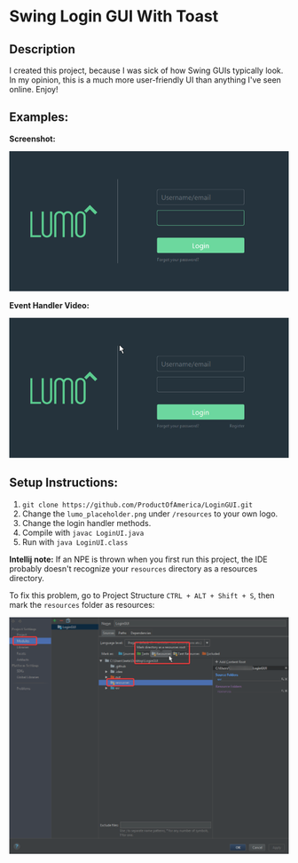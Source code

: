 # Swing Login GUI With Toast

## Description

I created this project, because I was sick of how Swing GUIs typically look. In my opinion, this is a much more user-friendly UI than anything I've seen online. Enjoy!

## Examples:
**Screenshot:**

![Screenshot](.github/screenshot.png)

**Event Handler Video:**

![Test Video](.github/example2.gif)

## Setup Instructions:
1. `git clone https://github.com/ProductOfAmerica/LoginGUI.git`
2. Change the `lumo_placeholder.png` under `/resources` to your own logo.
3. Change the login handler methods.
4. Compile with `javac LoginUI.java`
5. Run with `java LoginUI.class`

**Intellij note:** If an NPE is thrown when you first run this project, the IDE probably doesn't recognize your `resources` directory as a resources directory.

To fix this problem, go to Project Structure `CTRL + ALT + Shift + S`, then mark the `resources` folder as resources:

![Fix Resources NPE](.github/resources_fix.png)